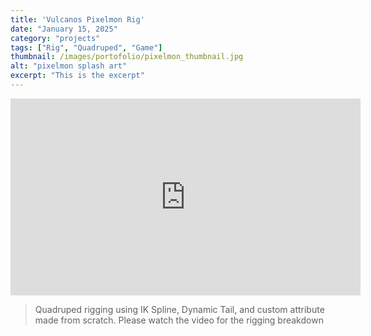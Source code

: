 ```yaml
--- 
title: 'Vulcanos Pixelmon Rig'
date: "January 15, 2025"
category: "projects"
tags: ["Rig", "Quadruped", "Game"]
thumbnail: /images/portofolio/pixelmon_thumbnail.jpg
alt: "pixelmon splash art"
excerpt: "This is the excerpt"
---
```


<iframe width="560" height="315" src="https://www.youtube.com/embed/c_O8oegNjWY?si=jzEB6v1PU-fCIeXX" title="YouTube video player" frameborder="0" allow="accelerometer; autoplay; clipboard-write; encrypted-media; gyroscope; picture-in-picture; web-share" referrerPolicy="strict-origin-when-cross-origin" allowfullscreen></iframe>

> Quadruped rigging using IK Spline, Dynamic Tail, and custom attribute made from scratch. Please watch the video for the rigging breakdown
